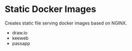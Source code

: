 # Static Docker Images

Creates static file serving docker images based on NGINX.

- draw.io
- keeweb
- passapp